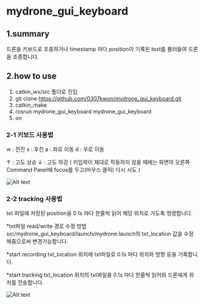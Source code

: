 mydrone_gui_keyboard
========================

1.summary
---------------
드론을 키보드로 조종하거나 
timestamp 마다 position이 기록된 text를 불러들여 드론을 조종합니다.


2.how to use
-----------------
1. catkin_ws/src 폴더로 진입
2. git clone https://github.com/0307kwon/mydrone_gui_keyboard.git
3. catkin_make
4. rosrun mydrone_gui_keyboard mydrone_gui_keyboard
5. on

### 2-1 키보드 사용법
w : 전진
s : 후진
a : 좌로 이동
d : 우로 이동

↑ : 고도 상승
↓ : 고도 하강
( 키입력이 제대로 작동하지 않을 때에는 화면의 오른쪽 Command Panel에 focus를 두고(마우스 클릭) 다시 시도 )

![Alt text](/image/keyboard.gif "keyboard")


### 2-2 tracking 사용법
txt 파일에 저장된 position을 0.1s 마다 한줄씩 읽어 해당 위치로 가도록 명령합니다.

*txt파일 read/write 경로 수정 방법
src/mydrone_gui_keyboard/launch/mydrone.launch의 
txt_location 값을 수정해줌으로써 변경가능합니다.

*start recording 
txt_location 위치에 txt파일로 0.1s 마다 위치와 방향 등을 기록합니다.

*start tracking
txt_location 위치의 txt파일을 0.1s 마다 한줄씩 읽어와 드론에게 위치를 전송합니다.

![Alt text](/image/tracking.gif "tracking")


